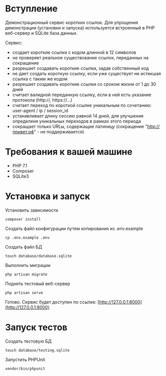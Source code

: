 # Вступление

Демонстрационный сервис коротких ссылок. 
Для упрощения демонстрации (установки и запуска) используется встроенный в PHP веб-сервер и SQLite база данных.

Сервис: 
- создает короткие ссылки с кодом длинной в 12 символов
- не проверяет реальное существование ссылок, переданных на сокращение
- разрешает создавать короткие ссылки, задав собственный код
- не дает создать короткую ссылку, если уже существует не истекшая ссылка с таким же кодом
- разрешает создавать короткие ссылки со сроком жизни от 1 до 30 дней
- считает валидной переданную ссылку, если в ней есть указание протокола (http://, https://...)
- считает переход по короткой ссылке уникальным по сочетанию: user-agent / ip / session_id
- устанавливает длину сессию равной 14 дней, для улучшения определеня уникальных переходов в рамках этого периода
- сокращает только URLы, содержащие латиницу (сокращение "http://привет.рф" - не поддерживается)

# Требования к вашей машине

- PHP 7.1
- Composer
- SQLite3

# Установка и запуск

Установить зависимости
```
composer install
```

Создать файл конфигурации путем копирования из .env.example
```
cp .env.example .env
```

Создать файл БД
```
touch database/database.sqlite
```

Выполнить миграции
```
php artisan migrate
```

Поднять тестовый веб-сервер 
```
php artisan serve
```

Готово. Сервис будет доступен по ссылке: [http://127.0.0.1:8000](http://127.0.0.1:8000)

# Запуск тестов

Создать тестовую БД

```
touch database/testing.sqlite
```

Запустить PHPUnit
```
vendor/bin/phpunit
```
